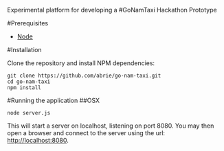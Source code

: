 Experimental platform for developing a #GoNamTaxi Hackathon Prototype

#Prerequisites
  * [Node](http:https://nodejs.org/)

#Installation

Clone the repository and install NPM dependencies:
```
git clone https://github.com/abrie/go-nam-taxi.git
cd go-nam-taxi
npm install
```
#Running the application
##OSX
```
node server.js
```
This will start a server on localhost, listening on port 8080. You may then open a browser and connect to the server using the url: [http://localhost:8080](http://localhost:8080).
